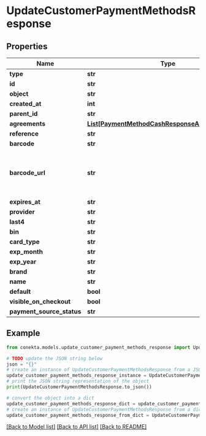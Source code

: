 # UpdateCustomerPaymentMethodsResponse


## Properties

Name | Type | Description | Notes
------------ | ------------- | ------------- | -------------
**type** | **str** |  | 
**id** | **str** |  | 
**object** | **str** |  | 
**created_at** | **int** |  | 
**parent_id** | **str** |  | [optional] 
**agreements** | [**List[PaymentMethodCashResponseAllOfAgreements]**](PaymentMethodCashResponseAllOfAgreements.md) |  | [optional] 
**reference** | **str** |  | [optional] 
**barcode** | **str** |  | [optional] 
**barcode_url** | **str** | URL to the barcode image, reference is the same as barcode | [optional] 
**expires_at** | **str** |  | [optional] 
**provider** | **str** |  | [optional] 
**last4** | **str** |  | [optional] 
**bin** | **str** |  | [optional] 
**card_type** | **str** |  | [optional] 
**exp_month** | **str** |  | [optional] 
**exp_year** | **str** |  | [optional] 
**brand** | **str** |  | [optional] 
**name** | **str** |  | [optional] 
**default** | **bool** |  | [optional] 
**visible_on_checkout** | **bool** |  | [optional] 
**payment_source_status** | **str** |  | [optional] 

## Example

```python
from conekta.models.update_customer_payment_methods_response import UpdateCustomerPaymentMethodsResponse

# TODO update the JSON string below
json = "{}"
# create an instance of UpdateCustomerPaymentMethodsResponse from a JSON string
update_customer_payment_methods_response_instance = UpdateCustomerPaymentMethodsResponse.from_json(json)
# print the JSON string representation of the object
print(UpdateCustomerPaymentMethodsResponse.to_json())

# convert the object into a dict
update_customer_payment_methods_response_dict = update_customer_payment_methods_response_instance.to_dict()
# create an instance of UpdateCustomerPaymentMethodsResponse from a dict
update_customer_payment_methods_response_from_dict = UpdateCustomerPaymentMethodsResponse.from_dict(update_customer_payment_methods_response_dict)
```
[[Back to Model list]](../README.md#documentation-for-models) [[Back to API list]](../README.md#documentation-for-api-endpoints) [[Back to README]](../README.md)


